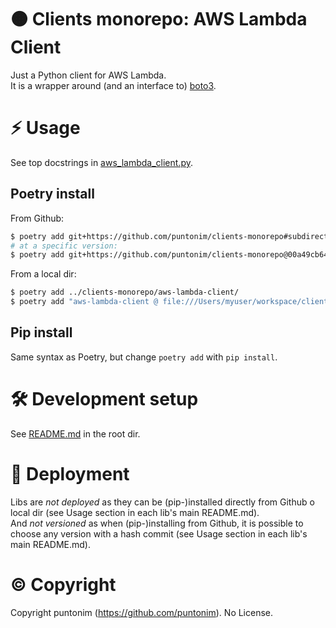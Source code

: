 **🟠 Clients monorepo: AWS Lambda Client**
==========================================

Just a Python client for AWS Lambda.\
It is a wrapper around (and an interface to) [boto3](https://boto3.amazonaws.com).


⚡ Usage
=======

See top docstrings in [aws_lambda_client.py](aws_lambda_client/aws_lambda_client.py).

Poetry install
--------------
From Github:
```sh
$ poetry add git+https://github.com/puntonim/clients-monorepo#subdirectory=aws-lambda-client
# at a specific version:
$ poetry add git+https://github.com/puntonim/clients-monorepo@00a49cb64524df19bf55ab5c7c1aaf4c09e92360#subdirectory=aws-lambda-client
```

From a local dir:
```sh
$ poetry add ../clients-monorepo/aws-lambda-client/
$ poetry add "aws-lambda-client @ file:///Users/myuser/workspace/clients-monorepo/aws-lambda-client/"
```

Pip install
-----------
Same syntax as Poetry, but change `poetry add` with `pip install`.


🛠️ Development setup
=====================

See [README.md](../README.md) in the root dir.


🚀 Deployment
=============

Libs are *not deployed* as they can be (pip-)installed directly from Github o local dir 
 (see Usage section in each lib's main README.md).\
And *not versioned* as when (pip-)installing from Github, it is possible to choose
 any version with a hash commit (see Usage section in each lib's main README.md).


©️ Copyright
=============

Copyright puntonim (https://github.com/puntonim). No License.
